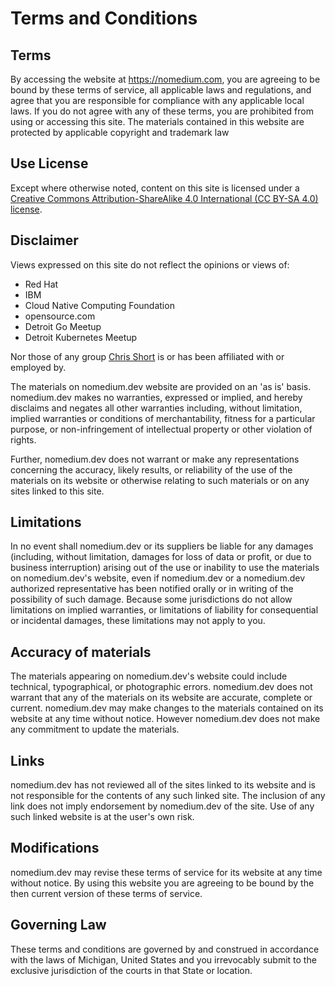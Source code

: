 # Terms and Conditions

## Terms

By accessing the website at <https://nomedium.com>, you are agreeing to be bound by these terms of service, all applicable laws and regulations, and agree that you are responsible for compliance with any applicable local laws. If you do not agree with any of these terms, you are prohibited from using or accessing this site. The materials contained in this website are protected by applicable copyright and trademark law

## Use License

Except where otherwise noted, content on this site is licensed under a [Creative Commons Attribution-ShareAlike 4.0 International (CC BY-SA 4.0) license](https://creativecommons.org/licenses/by-sa/4.0/).

## Disclaimer

Views expressed on this site do not reflect the opinions or views of:

* Red Hat
* IBM
* Cloud Native Computing Foundation
* opensource.com
* Detroit Go Meetup
* Detroit Kubernetes Meetup

Nor those of any group [Chris Short](https://chrisshort.net) is or has been affiliated with or employed by.

The materials on nomedium.dev website are provided on an 'as is' basis. nomedium.dev makes no warranties, expressed or implied, and hereby disclaims and negates all other warranties including, without limitation, implied warranties or conditions of merchantability, fitness for a particular purpose, or non-infringement of intellectual property or other violation of rights.

Further, nomedium.dev does not warrant or make any representations concerning the accuracy, likely results, or reliability of the use of the materials on its website or otherwise relating to such materials or on any sites linked to this site.

## Limitations

In no event shall nomedium.dev or its suppliers be liable for any damages (including, without limitation, damages for loss of data or profit, or due to business interruption) arising out of the use or inability to use the materials on nomedium.dev's website, even if nomedium.dev or a nomedium.dev authorized representative has been notified orally or in writing of the possibility of such damage. Because some jurisdictions do not allow limitations on implied warranties, or limitations of liability for consequential or incidental damages, these limitations may not apply to you.

## Accuracy of materials

The materials appearing on nomedium.dev's website could include technical, typographical, or photographic errors. nomedium.dev does not warrant that any of the materials on its website are accurate, complete or current. nomedium.dev may make changes to the materials contained on its website at any time without notice. However nomedium.dev does not make any commitment to update the materials.

## Links

nomedium.dev has not reviewed all of the sites linked to its website and is not responsible for the contents of any such linked site. The inclusion of any link does not imply endorsement by nomedium.dev of the site. Use of any such linked website is at the user's own risk.

## Modifications

nomedium.dev may revise these terms of service for its website at any time without notice. By using this website you are agreeing to be bound by the then current version of these terms of service.

## Governing Law

These terms and conditions are governed by and construed in accordance with the laws of Michigan, United States and you irrevocably submit to the exclusive jurisdiction of the courts in that State or location.